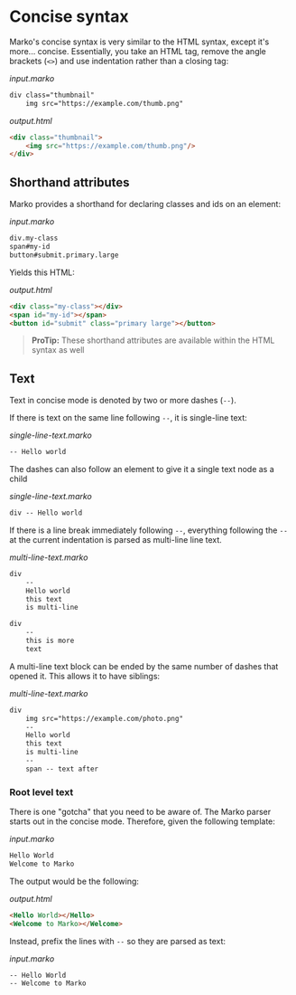 # Concise syntax

Marko's concise syntax is very similar to the HTML syntax, except it's more... concise.  Essentially, you take an HTML tag, remove the angle brackets (`<>`) and use indentation rather than a closing tag:

_input.marko_
```xml
div class="thumbnail"
    img src="https://example.com/thumb.png"
```

_output.html_
```html
<div class="thumbnail">
    <img src="https://example.com/thumb.png"/>
</div>
```

## Shorthand attributes

Marko provides a shorthand for declaring classes and ids on an element:

_input.marko_
```xml
div.my-class
span#my-id
button#submit.primary.large
```

Yields this HTML:

_output.html_
```html
<div class="my-class"></div>
<span id="my-id"></span>
<button id="submit" class="primary large"></button>
```

> **ProTip:** These shorthand attributes are available within the HTML syntax as well

## Text

Text in concise mode is denoted by two or more dashes (`--`).  

If there is text on the same line following `--`, it is single-line text:

_single-line-text.marko_
```xml
-- Hello world
```

The dashes can also follow an element to give it a single text node as a child

_single-line-text.marko_
```xml
div -- Hello world
```

If there is a line break immediately following `--`, everything following the `--` at the current indentation is parsed as multi-line line text.

_multi-line-text.marko_
```xml
div
    --
    Hello world
    this text
    is multi-line

div
    --
    this is more
    text
```

A multi-line text block can be ended by the same number of dashes that opened it.  This allows it to  have siblings:

_multi-line-text.marko_
```xml
div
    img src="https://example.com/photo.png"
    --
    Hello world
    this text
    is multi-line
    --
    span -- text after
```

### Root level text

There is one "gotcha" that you need to be aware of. The Marko parser starts out in the concise mode. Therefore, given the following template:

_input.marko_
```xml
Hello World
Welcome to Marko
```

The output would be the following:

_output.html_
```html
<Hello World></Hello>
<Welcome to Marko></Welcome>
```

Instead, prefix the lines with `--` so they are parsed as text:

_input.marko_
```xml
-- Hello World
-- Welcome to Marko
```